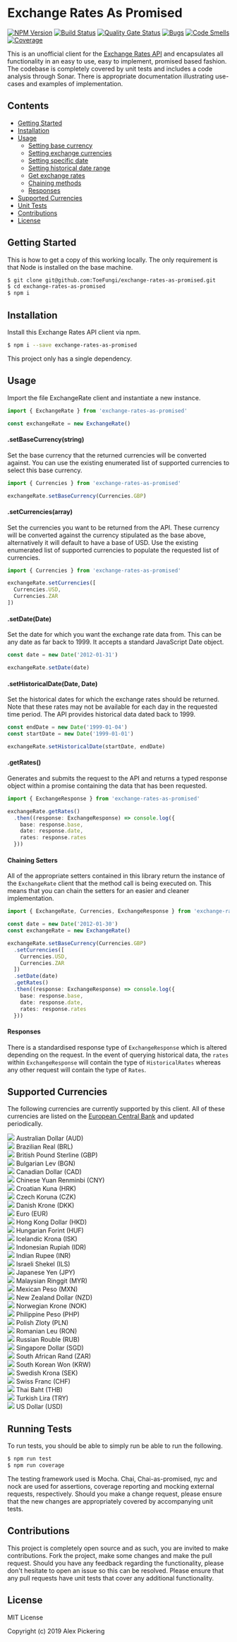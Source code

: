 # Exchange Rates As Promised
[![NPM Version](https://badge.fury.io/js/exchange-rates-as-promised.svg)](https://badge.fury.io/js/exchange-rates-as-promised)
[![Build Status](https://travis-ci.org/ToeFungi/exchange-rates-as-promised.svg?branch=master)](https://travis-ci.org/ToeFungi/exchange-rates-as-promised)
[![Quality Gate Status](https://sonarcloud.io/api/project_badges/measure?project=exchange-rates-as-promised&metric=alert_status)](https://sonarcloud.io/dashboard?id=exchange-rates-as-promised)
[![Bugs](https://sonarcloud.io/api/project_badges/measure?project=exchange-rates-as-promised&metric=bugs)](https://sonarcloud.io/dashboard?id=exchange-rates-as-promised)
[![Code Smells](https://sonarcloud.io/api/project_badges/measure?project=exchange-rates-as-promised&metric=code_smells)](https://sonarcloud.io/dashboard?id=exchange-rates-as-promised)
[![Coverage](https://sonarcloud.io/api/project_badges/measure?project=exchange-rates-as-promised&metric=coverage)](https://sonarcloud.io/dashboard?id=exchange-rates-as-promised)

This is an unofficial client for the [Exchange Rates API](https://exchangeratesapi.io/) and encapsulates all 
functionality in an easy to use, easy to implement, promised based fashion. The codebase is completely covered by unit
tests and includes a code analysis through Sonar. There is appropriate documentation illustrating use-cases and examples
of implementation.

## Contents
- [Getting Started](#getting-started)
- [Installation](#installation)
- [Usage](#usage)
  - [Setting base currency](#setbasecurrencystring)
  - [Setting exchange currencies](#setcurrenciesarraycurrencies)
  - [Setting specific date](#setdatedate)
  - [Setting historical date range](#sethistoricaldatedate-date)
  - [Get exchange rates](#getrates)
  - [Chaining methods](#chaining-setters)
  - [Responses](#responses)
- [Supported Currencies](#supported-currencies)
- [Unit Tests](#running-tests)
- [Contributions](#contributions)
- [License](#license)

## Getting Started
This is how to get a copy of this working locally. The only requirement is that Node is installed on the base machine.
```bash
$ git clone git@github.com:ToeFungi/exchange-rates-as-promised.git
$ cd exchange-rates-as-promised
$ npm i
```

## Installation
Install this Exchange Rates API client via npm.
```bash
$ npm i --save exchange-rates-as-promised
```
This project only has a single dependency.

## Usage
Import the file ExchangeRate client and instantiate a new instance.
```typescript
import { ExchangeRate } from 'exchange-rates-as-promised'

const exchangeRate = new ExchangeRate()
```

#### .setBaseCurrency(string)
Set the base currency that the returned currencies will be converted against. You can use the existing enumerated list 
of supported currencies to select this base currency.
```typescript
import { Currencies } from 'exchange-rates-as-promised'

exchangeRate.setBaseCurrency(Currencies.GBP)
```

#### .setCurrencies(array<Currencies>) 
Set the currencies you want to be returned from the API. These currency will be converted against the currency 
stipulated as the base above, alternatively it will default to have a base of USD. Use the existing enumerated list of 
supported currencies to populate the requested list of currencies.
```typescript
import { Currencies } from 'exchange-rates-as-promised'

exchangeRate.setCurrencies([
  Currencies.USD,
  Currencies.ZAR
])
```

#### .setDate(Date)
Set the date for which you want the exchange rate data from. This can be any date as far back to 1999. It accepts a
standard JavaScript Date object.
```typescript
const date = new Date('2012-01-31')

exchangeRate.setDate(date)
```

#### .setHistoricalDate(Date, Date)
Set the historical dates for which the exchange rates should be returned. Note that these rates may not be available for
each day in the requested time period. The API provides historical data dated back to 1999.
```typescript
const endDate = new Date('1999-01-04')
const startDate = new Date('1999-01-01')

exchangeRate.setHistoricalDate(startDate, endDate)
```

#### .getRates()
Generates and submits the request to the API and returns a typed response object within a promise containing the data 
that has been requested.
```typescript
import { ExchangeResponse } from 'exchange-rates-as-promised'

exchangeRate.getRates()
  .then((response: ExchangeResponse) => console.log({
    base: response.base,
    date: response.date,
    rates: response.rates
  }))
```

#### Chaining Setters
All of the appropriate setters contained in this library return the instance of the `ExchangeRate` client that the
method call is being executed on. This means that you can chain the setters for an easier and cleaner implementation.
```typescript
import { ExchangeRate, Currencies, ExchangeResponse } from 'exchange-rates-as-promised'

const date = new Date('2012-01-30')
const exchangeRate = new ExchangeRate()

exchangeRate.setBaseCurrency(Currencies.GBP)
  .setCurrencies([
    Currencies.USD,
    Currencies.ZAR
  ])
  .setDate(date)
  .getRates()
  .then((response: ExchangeResponse) => console.log({
    base: response.base,
    date: response.date,
    rates: response.rates
  }))
```

#### Responses
There is a standardised response type of `ExchangeResponse` which is altered depending on the request. In the event of
querying historical data, the `rates` within `ExchangeResponse` will contain the type of `HistoricalRates` whereas any
other request will contain the type of `Rates`.

## Supported Currencies
The following currencies are currently supported by this client. All of these currencies are listed on the 
[European Central Bank](https://www.ecb.europa.eu/stats/policy_and_exchange_rates/euro_reference_exchange_rates/html/index.en.html)
and updated periodically.

![](https://www.ecb.europa.eu/shared/img/flags/AUD.gif) Australian Dollar (AUD)<br />
![](https://www.ecb.europa.eu/shared/img/flags/BRL.gif) Brazilian Real (BRL)<br />
![](https://www.ecb.europa.eu/shared/img/flags/GBP.gif) British Pound Sterline (GBP)<br />
![](https://www.ecb.europa.eu/shared/img/flags/BGN.gif) Bulgarian Lev (BGN)<br />
![](https://www.ecb.europa.eu/shared/img/flags/CAD.gif) Canadian Dollar (CAD)<br />
![](https://www.ecb.europa.eu/shared/img/flags/CNY.gif) Chinese Yuan Renminbi (CNY)<br />
![](https://www.ecb.europa.eu/shared/img/flags/HRK.gif) Croatian Kuna (HRK)<br />
![](https://www.ecb.europa.eu/shared/img/flags/CZK.gif) Czech Koruna (CZK)<br />
![](https://www.ecb.europa.eu/shared/img/flags/DKK.gif) Danish Krone (DKK)<br />
![](https://www.ecb.europa.eu/shared/img/flags/EUR.gif) Euro (EUR)<br />
![](https://www.ecb.europa.eu/shared/img/flags/HKD.gif) Hong Kong Dollar (HKD)<br />
![](https://www.ecb.europa.eu/shared/img/flags/HUF.gif) Hungarian Forint (HUF)<br />
![](https://www.ecb.europa.eu/shared/img/flags/ISK.gif) Icelandic Krona (ISK)<br />
![](https://www.ecb.europa.eu/shared/img/flags/IDR.gif) Indonesian Rupiah (IDR)<br />
![](https://www.ecb.europa.eu/shared/img/flags/INR.gif) Indian Rupee (INR)<br />
![](https://www.ecb.europa.eu/shared/img/flags/ILS.gif) Israeli Shekel (ILS)<br />
![](https://www.ecb.europa.eu/shared/img/flags/JPY.gif) Japanese Yen (JPY)<br />
![](https://www.ecb.europa.eu/shared/img/flags/MYR.gif) Malaysian Ringgit (MYR)<br />
![](https://www.ecb.europa.eu/shared/img/flags/MXN.gif) Mexican Peso (MXN)<br />
![](https://www.ecb.europa.eu/shared/img/flags/NZD.gif) New Zealand Dollar (NZD)<br />
![](https://www.ecb.europa.eu/shared/img/flags/NOK.gif) Norwegian Krone (NOK)<br />
![](https://www.ecb.europa.eu/shared/img/flags/PHP.gif) Philippine Peso (PHP)<br />
![](https://www.ecb.europa.eu/shared/img/flags/PLN.gif) Polish Zloty (PLN)<br />
![](https://www.ecb.europa.eu/shared/img/flags/RON.gif) Romanian Leu (RON)<br />
![](https://www.ecb.europa.eu/shared/img/flags/RUB.gif) Russian Rouble (RUB)<br />
![](https://www.ecb.europa.eu/shared/img/flags/SGD.gif) Singapore Dollar (SGD)<br />
![](https://www.ecb.europa.eu/shared/img/flags/ZAR.gif) South African Rand (ZAR)<br />
![](https://www.ecb.europa.eu/shared/img/flags/KRW.gif) South Korean Won (KRW)<br />
![](https://www.ecb.europa.eu/shared/img/flags/SEK.gif) Swedish Krona (SEK)<br />
![](https://www.ecb.europa.eu/shared/img/flags/CHF.gif) Swiss Franc (CHF)<br />
![](https://www.ecb.europa.eu/shared/img/flags/THB.gif) Thai Baht (THB)<br />
![](https://www.ecb.europa.eu/shared/img/flags/TRY.gif) Turkish Lira (TRY)<br />
![](https://www.ecb.europa.eu/shared/img/flags/USD.gif) US Dollar (USD)<br />

## Running Tests
To run tests, you should be able to simply run be able to run the following.
```bash
$ npm run test
$ npm run coverage
```
The testing framework used is Mocha. Chai, Chai-as-promised, nyc and nock are used for assertions, coverage reporting
and mocking external requests, respectively. Should you make a change request, please ensure that the new changes are
appropriately covered by accompanying unit tests.

## Contributions
This project is completely open source and as such, you are invited to make contributions. Fork the project, make some
changes and make the pull request. Should you have any feedback regarding the functionality, please don't hesitate to
open an issue so this can be resolved. Please ensure that any pull requests have unit tests that cover any additional
functionality.

## License
MIT License

Copyright (c) 2019 Alex Pickering
